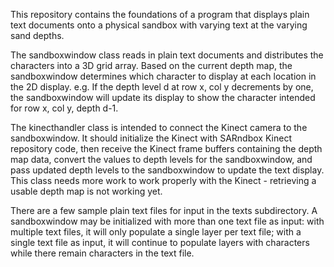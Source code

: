 This repository contains the foundations of a program that displays plain text documents onto a physical sandbox with varying text at the varying sand depths.

The sandboxwindow class reads in plain text documents and distributes the characters into a 3D grid array. Based on the current depth map, the sandboxwindow determines which character to display at each location in the 2D display. e.g. If the depth level d at row x, col y decrements by one, the sandboxwindow will update its display to show the character intended for row x, col y, depth d-1.

The kinecthandler class is intended to connect the Kinect camera to the sandboxwindow. It should initialize the Kinect with SARndbox Kinect repository code, then receive the Kinect frame buffers containing the depth map data, convert the values to depth levels for the sandboxwindow, and pass updated depth levels to the sandboxwindow to update the text display. This class needs more work to work properly with the Kinect - retrieving a usable depth map is not working yet.

There are a few sample plain text files for input in the texts subdirectory. A sandboxwindow may be initialized with more than one text file as input: with multiple text files, it will only populate a single layer per text file; with a single text file as input, it will continue to populate layers with characters while there remain characters in the text file.
